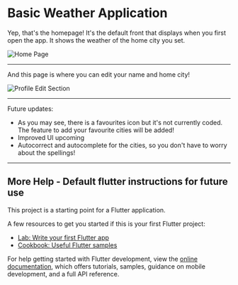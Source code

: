 # Basic Weather Application

Yep, that's the homepage! It's the default front that displays when you first open the app. It shows the weather of the home city you set.

![Home Page](https://github.com/Anika-2048/Flutter-Weather-App/assets/128902230/081a3a05-9804-4ad4-b7ae-93e023b49afc)

----------------------------------------------------------------------------------------

And this page is where you can edit your name and home city!

![Profile Edit Section](https://github.com/Anika-2048/Flutter-Weather-App/assets/128902230/dba70045-f843-4bb6-924d-97073faeb5f0)

----------------------------------------------------------------------------------------

Future updates:
- As you may see, there is a favourites icon but it's not currently coded. The feature to add your favourite cities will be added!
- Improved UI upcoming
- Autocorrect and autocomplete for the cities, so you don't have to worry about the spellings!

----------------------------------------------------------------------------------------

## More Help - Default flutter instructions for future use

This project is a starting point for a Flutter application.

A few resources to get you started if this is your first Flutter project:

- [Lab: Write your first Flutter app](https://docs.flutter.dev/get-started/codelab)
- [Cookbook: Useful Flutter samples](https://docs.flutter.dev/cookbook)

For help getting started with Flutter development, view the
[online documentation](https://docs.flutter.dev/), which offers tutorials,
samples, guidance on mobile development, and a full API reference.


